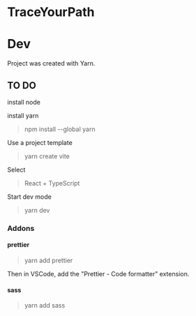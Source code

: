 # TraceYourPath


# Dev

Project was created with Yarn.

## TO DO

install node

install yarn
> npm install --global yarn

Use a project template
> yarn create vite

Select 
> React + TypeScript

Start dev mode
> yarn dev

### Addons

#### prettier
> yarn add prettier

Then in VSCode, add the "Prettier - Code formatter" extension.

#### sass
> yarn add sass